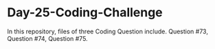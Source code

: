 # Day-25-Coding-Challenge
In this repository, files of three Coding Question include. Question #73,  Question #74, Question #75.

